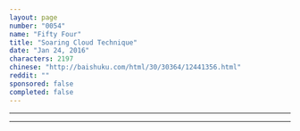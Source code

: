 ```yaml
---
layout: page
number: "0054"
name: "Fifty Four"
title: "Soaring Cloud Technique"
date: "Jan 24, 2016"
characters: 2197
chinese: "http://baishuku.com/html/30/30364/12441356.html"
reddit: ""
sponsored: false
completed: false
---
```




- - -
- - -
